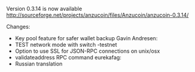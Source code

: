 Version 0.3.14 is now available
http://sourceforge.net/projects/anzucoin/files/Anzucoin/anzucoin-0.3.14/

Changes:
* Key pool feature for safer wallet backup
Gavin Andresen:
* TEST network mode with switch -testnet
* Option to use SSL for JSON-RPC connections on unix/osx
* validateaddress RPC command
eurekafag:
* Russian translation
